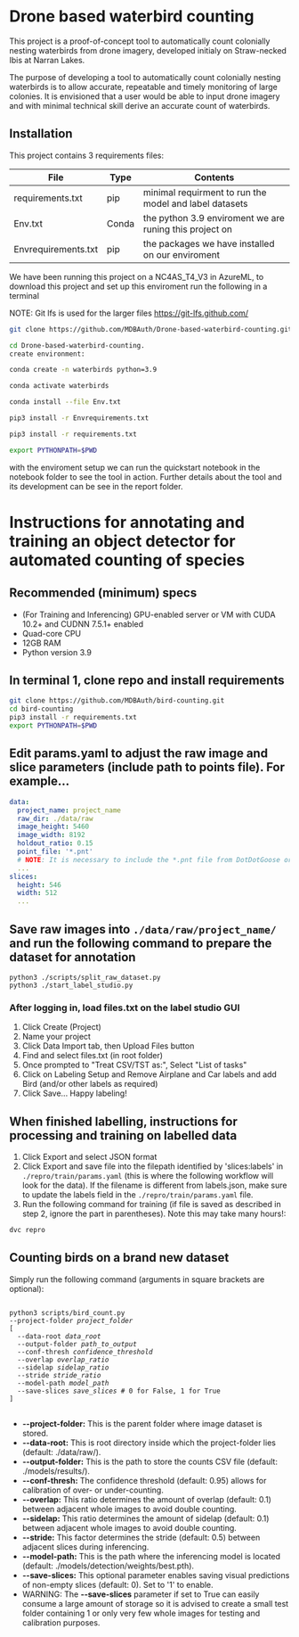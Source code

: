 # Drone based waterbird counting 

This project is a proof-of-concept tool to automatically count colonially nesting waterbirds from drone imagery, developed initialy on Straw-necked Ibis at Narran Lakes.

The purpose of developing a tool to automatically count colonially nesting waterbirds is to allow accurate,
repeatable and timely monitoring of large colonies. It is envisioned that a user would be able to input drone
imagery and with minimal technical skill derive an accurate count of waterbirds.

## Installation  

This project contains 3 requirements files: 

|File|Type  |Contents  |
|--|--|--|
|requirements.txt|pip| minimal requirment to run the model and label datasets|
|Env.txt| Conda | the python 3.9 enviroment we are runing this project on
|Envrequirements.txt| pip | the packages we have installed on our enviroment|

We have been running this project on a NC4AS_T4_V3 in AzureML, to download this project and set up this enviroment run the following in a terminal

NOTE: Git lfs is used for the larger files https://git-lfs.github.com/

```bash
git clone https://github.com/MDBAuth/Drone-based-waterbird-counting.git

cd Drone-based-waterbird-counting.
create environment:

conda create -n waterbirds python=3.9 

conda activate waterbirds 

conda install --file Env.txt

pip3 install -r Envrequirements.txt

pip3 install -r requirements.txt

export PYTHONPATH=$PWD
```

with the enviroment setup we can run the quickstart notebook in the notebook folder to see the tool in action. Further details about the tool and its development can be see in the report folder.


# Instructions for annotating and training an object detector for automated counting of species

## Recommended (minimum) specs

* (For Training and Inferencing) GPU-enabled server or VM with CUDA 10.2+ and CUDNN 7.5.1+ enabled
* Quad-core CPU
* 12GB RAM
* Python version 3.9

## In terminal 1, clone repo and install requirements

```bash
git clone https://github.com/MDBAuth/bird-counting.git
cd bird-counting
pip3 install -r requirements.txt
export PYTHONPATH=$PWD
```

## Edit params.yaml to adjust the raw image and slice parameters (include path to points file). For example...

```yaml
data:
  project_name: project_name
  raw_dir: ./data/raw
  image_height: 5460
  image_width: 8192
  holdout_ratio: 0.15
  point_file: '*.pnt' 
  # NOTE: It is necessary to include the *.pnt file from DotDotGoose or other dot labelling software to filter negative samples and produce a reasonably sized training set for annotation.
  ...
slices:
  height: 546
  width: 512
  ...
```

## Save raw images into ```./data/raw/project_name/``` and run the following command to prepare the dataset for annotation

```
python3 ./scripts/split_raw_dataset.py
python3 ./start_label_studio.py
```

### After logging in, load files.txt on the label studio GUI

1. Click Create (Project)
2. Name your project
3. Click Data Import tab, then Upload Files button
4. Find and select files.txt (in root folder)
5. Once prompted to "Treat CSV/TST as:", Select "List of tasks"
6. Click on Labeling Setup and Remove Airplane and Car labels and add Bird (and/or other labels as required)
7. Click Save... Happy labeling!

## When finished labelling, instructions for processing and training on labelled data

1. Click Export and select JSON format
2. Click Export and save file into the filepath identified by 'slices:labels' in ```./repro/train/params.yaml``` (this is where the following workflow will look for the data). If the filename is different from labels.json, make sure to update the labels field in the ```./repro/train/params.yaml``` file.
3. Run the following command for training (if file is saved as described in step 2, ignore the part in parentheses). Note this may take many hours!:

```bash
dvc repro
```

## Counting birds on a brand new dataset

Simply run the following command (arguments in square brackets are optional):

<code>
python3 scripts/bird_count.py
--project-folder <i>project_folder</i>
[
  --data-root <i>data_root</i>
  --output-folder <i>path_to_output</i>
  --conf-thresh <i>confidence_threshold</i>
  --overlap <i>overlap_ratio</i>
  --sidelap <i>sidelap_ratio</i>
  --stride <i>stride_ratio</i>
  --model-path <i>model_path</i>
  --save-slices <i>save_slices</i> # 0 for False, 1 for True
]
</code>

##

* <b>--project-folder:</b> This is the parent folder where image dataset is stored.
* <b>--data-root:</b> This is root directory inside which the project-folder lies (default: ./data/raw/).
* <b>--output-folder:</b> This is the path to store the counts CSV file (default: ./models/results/).
* <b>--conf-thresh:</b> The confidence threshold (default: 0.95) allows for calibration of over- or under-counting.
* <b>--overlap:</b> This ratio determines the amount of overlap (default: 0.1) between adjacent whole images to avoid double counting.
* <b>--sidelap:</b> This ratio determines the amount of sidelap (default: 0.1) between adjacent whole images to avoid double counting.
* <b>--stride:</b> This factor determines the stride (default: 0.5) between adjacent slices during inferencing.
* <b>--model-path:</b> This is the path where the inferencing model is located (default: ./models/detection/weights/best.pth).
* <b>--save-slices:</b> This optional parameter enables saving visual predictions of non-empty slices (default: 0). Set to '1' to enable. 
* WARNING: The <b>--save-slices</b> parameter if set to True can easily consume a large amount of storage so it is advised to create a small test folder containing 1 or only very few whole images for testing and calibration purposes. 
